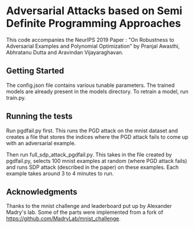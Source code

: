 # Adversarial Attacks based on Semi Definite Programming Approaches

This code accompanies the NeurIPS 2019 Paper : "On Robustness to Adversarial Examples and Polynomial Optimization" by Pranjal Awasthi, Abhratanu Dutta and Aravindan Vijayaraghavan. 

## Getting Started

The config.json file contains various tunable parameters. The trained models are already present in the models directory. To retrain a model, run train.py.

## Running the tests

Run pgdfail.py first. This runs the PGD attack on the mnist dataset and creates a file that stores the indices where the PGD attack fails to come up with an adversarial example.

Then run full_sdp_attack_pgdfail.py. This takes in the file created by pgdfail.py, selects 100 mnist examples at random (where PGD attack fails) and runs SDP attack (described in the paper) on these examples. Each example takes around 3 to 4 minutes to run.

## Acknowledgments

Thanks to the mnist challenge and leaderboard put up by Alexander Madry's lab. Some of the parts were implemented from a fork of https://github.com/MadryLab/mnist_challenge.
